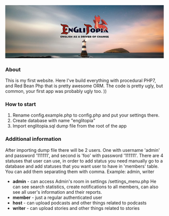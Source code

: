 <img src="https://raw.githubusercontent.com/SerhiiCho/englitopia/master/media/img/banner1.jpg" style="text-align:center">

### About

This is my first website. Here I've build everything with procedural PHP7, and Red Bean Php that is pretty awesome ORM. The code is pretty ugly, but common, your first app was probably ugly too. ))

### How to start

1. Rename config.example.php to config.php and put your settings there.
2. Create database with name "englitopia"
3. Import englitopia.sql dump file from the root of the app

### Additional information
After importing dump file there will be 2 users. One with username 'admin' and password '111111', and second is 'foo' with password '111111'.
There are 4 statuses that user can use, in order to add status you need manually go to a database and add statuses that you want user to have in 'members' table. You can add them separating them with comma. Example: admin, writer

* **admin** - can access Admin's room in settings /settings_menu.php He can see search statistics, create notifications to all members, can also see all user's information and their reports.
* **member** - just a regular authenticated user
* **host** - can upload podcasts and other things related to podcasts
* **writer** - can upload stories and other things related to stories